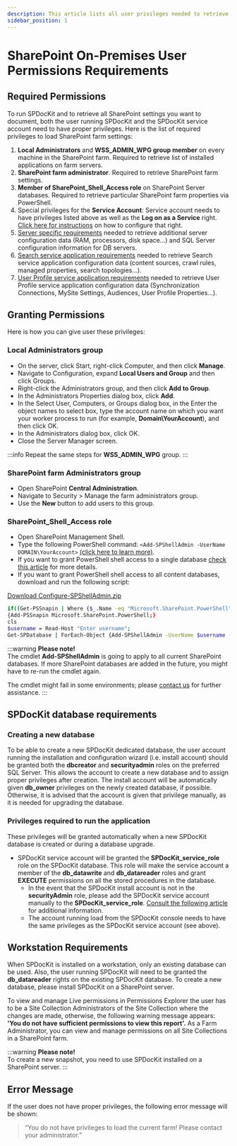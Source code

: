```yaml
---
description: This article lists all user privileges needed to retrieve SharePoint farm settings with SPDocKit.
sidebar_position: 1
---
```


# SharePoint On-Premises User Permissions Requirements

## Required Permissions

To run SPDocKit and to retrieve all SharePoint settings you want to document, both the user running SPDocKit and the SPDocKit service account need to have proper privileges. Here is the list of required privileges to load SharePoint farm settings:

1. **Local Administrators** and **WSS\_ADMIN\_WPG group member** on every machine in the SharePoint farm. Required to retrieve list of installed applications on farm servers.
2. **SharePoint farm administrator**. Required to retrieve SharePoint farm settings.
3. **Member of SharePoint\_Shell\_Access role** on SharePoint Server databases. Required to retrieve particular SharePoint farm properties via PowerShell.
4. Special privileges for the **Service Account**: Service account needs to have privileges listed above as well as the **Log on as a Service** right. [Click here for instructions](https://goo.gl/MRGS73) on how to configure that right.
5. [Server specific requirements](server-load-permission-requirements.md) needed to retrieve additional server configuration data (RAM, processors, disk space…) and SQL Server configuration information for DB servers.
6. [Search service application requirements](service-app-perm-requirements.md) needed to retrieve Search service application configuration data (content sources, crawl rules, managed properties, search topologies...).
7. [User Profile service application requirements](service-app-perm-requirements.md) needed to retrieve User Profile service application configuration data (Synchronization Connections, MySite Settings, Audiences, User Profile Properties...).

## Granting Permissions

Here is how you can give user these privileges:

### **Local Administrators** group

* On the server, click Start, right-click Computer, and then click **Manage**.
* Navigate to Configuration, expand **Local Users and Group** and then click Groups.
* Right-click the Administrators group, and then click **Add to Group**.
* In the Administrators Properties dialog box, click **Add**.
* In the Select User, Computers, or Groups dialog box, in the Enter the object names to select box, type the account name on which you want your worker process to run (for example, **Domain\YourAccount**), and then click OK.
* In the Administrators dialog box, click OK.
* Close the Server Manager screen.

:::info
Repeat the same steps for **WSS\_ADMIN\_WPG** group.
:::

### **SharePoint farm Administrators** group

* Open SharePoint **Central Administration**.
* Navigate to Security &gt; Manage the farm administrators group.
* Use the **New** button to add users to this group.

### **SharePoint\_Shell\_Access role**

* Open SharePoint Management Shell.
* Type the following PowerShell command: `<Add-SPShellAdmin -UserName DOMAIN\YourAccount>` [(click here to learn more)](http://technet.microsoft.com/en-us/library/ff607596.aspx).
* If you want to grant PowerShell shell access to a single database [check this article](http://technet.microsoft.com/en-us/library/ff607596.aspx) for more details.
* If you want to grant PowerShell shell access to all content databases, download and run the following script:

[Download Configure-SPShellAdmin.zip](../../static/download/configure-spshelladmin.zip)

```bash
if((Get-PSSnapin | Where {$_.Name -eq "Microsoft.SharePoint.PowerShell"})-eq $null) 
{Add-PSSnapin Microsoft.SharePoint.PowerShell;}  
cls  
$username = Read-Host "Enter username";  
Get-SPDatabase | ForEach-Object {Add-SPShellAdmin -UserName $username -database $_.Id}
```

:::warning
**Please note!**  
The cmdlet **Add-SPShellAdmin** is going to apply to all current SharePoint databases. If more SharePoint databases are added in the future, you might have to re-run the cmdlet again.

The cmdlet might fail in some environments; please [contact us](https://www.syskit.com/company/contact-us/) for further assistance.
:::

## SPDocKit database requirements

### Creating a new database

To be able to create a new SPDocKit dedicated database, the user account running the installation and configuration wizard (i.e. install account) should be granted both the **dbcreator** and **securityadmin** roles on the preferred SQL Server. This allows the account to create a new database and to assign proper privileges after creation. The install account will be automatically given **db\_owner** privileges on the newly created database, if possible. Otherwise, it is advised that the account is given that privilege manually, as it is needed for upgrading the database.

### Privileges required to run the application

These privileges will be granted automatically when a new SPDocKit database is created or during a database upgrade.

* SPDocKit service account will be granted the **SPDocKit\_service\_role** role on the SPDocKit database. This role will make the service account a member of the **db\_datawrite** and **db\_datareader** roles and grant **EXECUTE** permissions on all the stored procedures in the database.
  * In the event that the SPDocKit install account is not in the **securityAdmin** role, please add the SPDocKit service account manually to the **SPDocKit\_service\_role**. [Consult the following article](../troubleshooting/server-load-and-user-permissions/error-adding-service-account-to-role.md) for additional information.
  * The account running load from the SPDocKit console needs to have the same privileges as the SPDocKit service account (see above).

## Workstation Requirements

When SPDocKit is installed on a workstation, only an existing database can be used. Also, the user running SPDocKit will need to be granted the **db\_datareader** rights on the existing SPDocKit database. To create a new database, please install SPDocKit on a SharePoint server.

To view and manage Live permissions in Permissions Explorer the user has to be a Site Collection Administrators of the Site Collection where the changes are made, otherwise, the following warning message appears: **'You do not have sufficient permissions to view this report'.** As a Farm Administrator, you can view and manage permissions on all Site Collections in a SharePoint farm.

:::warning
**Please note!**  
To create a new snapshot, you need to use SPDocKit installed on a SharePoint server.
:::

## Error Message

If the user does not have proper privileges, the following error message will be shown:

> “You do not have privileges to load the current farm! Please contact your administrator.”

